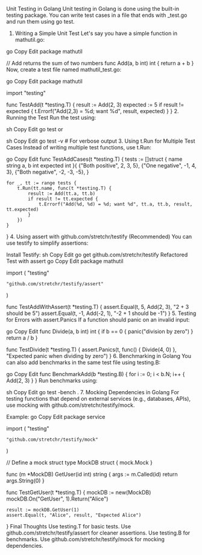 Unit Testing in Golang
Unit testing in Golang is done using the built-in testing package. You can write test cases in a file that ends with _test.go and run them using go test.

1. Writing a Simple Unit Test
Let's say you have a simple function in mathutil.go:

go
Copy
Edit
package mathutil

// Add returns the sum of two numbers
func Add(a, b int) int {
    return a + b
}
Now, create a test file named mathutil_test.go:

go
Copy
Edit
package mathutil

import "testing"

func TestAdd(t *testing.T) {
    result := Add(2, 3)
    expected := 5
    if result != expected {
        t.Errorf("Add(2,3) = %d; want %d", result, expected)
    }
}
2. Running the Test
Run the test using:

sh
Copy
Edit
go test
or

sh
Copy
Edit
go test -v  # For verbose output
3. Using t.Run for Multiple Test Cases
Instead of writing multiple test functions, use t.Run:

go
Copy
Edit
func TestAddCases(t *testing.T) {
    tests := []struct {
        name     string
        a, b     int
        expected int
    }{
        {"Both positive", 2, 3, 5},
        {"One negative", -1, 4, 3},
        {"Both negative", -2, -3, -5},
    }

    for _, tt := range tests {
        t.Run(tt.name, func(t *testing.T) {
            result := Add(tt.a, tt.b)
            if result != tt.expected {
                t.Errorf("Add(%d, %d) = %d; want %d", tt.a, tt.b, result, tt.expected)
            }
        })
    }
}
4. Using assert with github.com/stretchr/testify (Recommended)
You can use testify to simplify assertions:

Install Testify:
sh
Copy
Edit
go get github.com/stretchr/testify
Refactored Test with assert
go
Copy
Edit
package mathutil

import (
    "testing"

    "github.com/stretchr/testify/assert"
)

func TestAddWithAssert(t *testing.T) {
    assert.Equal(t, 5, Add(2, 3), "2 + 3 should be 5")
    assert.Equal(t, -1, Add(-2, 1), "-2 + 1 should be -1")
}
5. Testing for Errors with assert.Panics
If a function should panic on an invalid input:

go
Copy
Edit
func Divide(a, b int) int {
    if b == 0 {
        panic("division by zero")
    }
    return a / b
}

func TestDivide(t *testing.T) {
    assert.Panics(t, func() { Divide(4, 0) }, "Expected panic when dividing by zero")
}
6. Benchmarking in Golang
You can also add benchmarks in the same test file using testing.B:

go
Copy
Edit
func BenchmarkAdd(b *testing.B) {
    for i := 0; i < b.N; i++ {
        Add(2, 3)
    }
}
Run benchmarks using:

sh
Copy
Edit
go test -bench .
7. Mocking Dependencies in Golang
For testing functions that depend on external services (e.g., databases, APIs), use mocking with github.com/stretchr/testify/mock.

Example:
go
Copy
Edit
package service

import (
    "testing"

    "github.com/stretchr/testify/mock"
)

// Define a mock struct
type MockDB struct {
    mock.Mock
}

func (m *MockDB) GetUser(id int) string {
    args := m.Called(id)
    return args.String(0)
}

func TestGetUser(t *testing.T) {
    mockDB := new(MockDB)
    mockDB.On("GetUser", 1).Return("Alice")

    result := mockDB.GetUser(1)
    assert.Equal(t, "Alice", result, "Expected Alice")
}
Final Thoughts
Use testing.T for basic tests.
Use github.com/stretchr/testify/assert for cleaner assertions.
Use testing.B for benchmarks.
Use github.com/stretchr/testify/mock for mocking dependencies.
